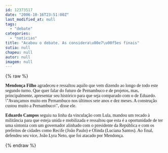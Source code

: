 ```yaml
---
id: 12373517
date: "2006-10-16T23:51:00Z"
last_modified_at: null
tags:
  - "debate"
categories:
  - "noticias"
title: "Acabou o debate. As considera\u00e7\u00f5es finais"
sutia: null
chapeu: null
autor: null
imagem: null
---
```

{% raw %}
<p><P><FONT face=Verdana><STRONG>Mendonça Filho</STRONG> agradeceu e ressaltou aquilo que vem dizendo ao longo de todo este segundo turno. Que quer falar do futuro de Pernambuco e de projetos, mas, principalmente, apresentar seu histórico para que seja comparado com o de Eduardo. \"Avançamos muito em Pernambuco nos últimos sete anos e dez meses. A construção custou muito a Pernambuco\", disse ele.</FONT></P></p>
<p><P><FONT face=Verdana><STRONG>Eduardo Campos</STRONG> seguiu na linha da vinculação com Lula, mandou um recado à militância para que esteja unida e mobilizada e ressaltou que esta é a oportunidade de ter uma sintonia com um governador alinhado com o presidente da República e com os prefeitos de cidades como Recife (João Paulo) e Olinda (Luciana Santos). Ao final, defendeu seu vice, João Lyra Neto, que foi atacado por Mendonça.</FONT></P> </p>
{% endraw %}